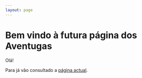 ```yaml
---
layout: page
---
```


# Bem vindo à futura página dos Aventugas

Olá!

Para já vão consultado a [página actual](http://www.aventugas.com).

